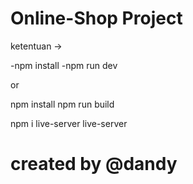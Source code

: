 # Online-Shop Project

ketentuan ->

-npm install
-npm run dev

or

npm install
npm run build

npm i live-server
live-server

# created by @dandy
